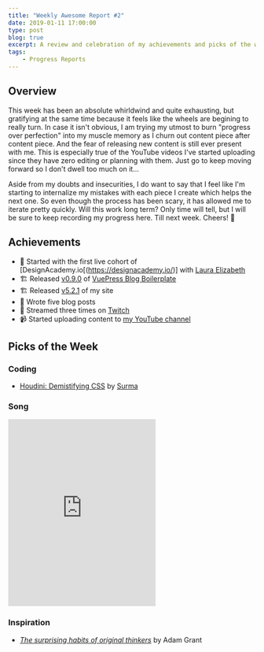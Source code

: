 ```yaml
---
title: "Weekly Awesome Report #2"
date: 2019-01-11 17:00:00
type: post
blog: true
excerpt: A review and celebration of my achievements and picks of the week for the week leading up to January 11th, 2019.
tags:
    - Progress Reports
---
```


## Overview

This week has been an absolute whirldwind and quite exhausting, but gratifying at the same time because it feels like the wheels are begining to really turn. In case it isn't obvious, I am trying my utmost to burn "progress over perfection" into my muscle memory as I churn out content piece after content piece. And the fear of releasing new content is still ever present with me. This is especially true of the YouTube videos I've started uploading since they have zero editing or planning with them. Just go to keep moving forward so I don't dwell too much on it...

Aside from my doubts and insecurities, I do want to say that I feel like I'm starting to internalize my mistakes with each piece I create which helps the next one. So even though the process has been scary, it has allowed me to iterate pretty quickly. Will this work long term? Only time will tell, but I will be sure to keep recording my progress here. Till next week. Cheers! 🥂

## Achievements

- 🎨 Started with the first live cohort of [DesignAcademy.io[(https://designacademy.io/)] with [Laura Elizabeth](https://twitter.com/laurium)
- 🏗️ Released [v0.9.0](https://github.com/bencodezen/vuepress-blog-boilerplate/blob/master/CHANGELOG.md) of [VuePress Blog Boilerplate](https://vuepress-blog-boilerplate.bencodezen.io/)
- 🏗️ Released [v5.2.1](https://github.com/bencodezen/bencodezen/blob/master/CHANGELOG.md) of my site
- 📝 Wrote five blog posts
- 🎥 Streamed three times on [Twitch](https://www.twitch.tv/)
- 📹 Started uploading content to [my YouTube channel](https://www.youtube.com/channel/UCjNHmIV_aV42Y5rvmhQ2i4g)

## Picks of the Week

### Coding

- [Houdini: Demistifying CSS](https://developers.google.com/web/updates/2016/05/houdini) by [
Surma](https://twitter.com/DasSurma)

### Song

<iframe src="https://open.spotify.com/embed/track/0ygxjMy1GoZPer7sTmjVw4" width="300" height="380" frameborder="0" allowtransparency="true" allow="encrypted-media"></iframe>

### Inspiration

-  [*The surprising habits of original thinkers*](https://www.ted.com/talks/adam_grant_the_surprising_habits_of_original_thinkers) by Adam Grant
